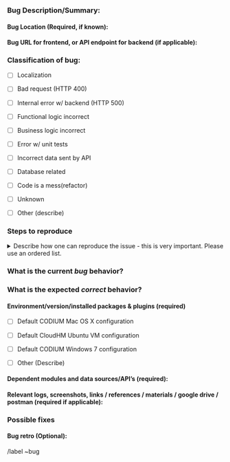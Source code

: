### Bug Description/Summary:

<!-- Summarize the bug encountered concisely. -->

#### Bug Location (Required, if known):

<!--  add tag(frontend/backend etc, or more detailed explanation, link to relevant code if needed/possible -->

#### Bug URL for frontend, or API endpoint for backend (if applicable):

<!--  frontend URL or backend endpoint path -->

### Classification of bug:

<!--  Possible bug classifications -->

- [ ] Localization
- [ ] Bad request (HTTP 400)
- [ ] Internal error w/ backend (HTTP 500)
- [ ] Functional logic incorrect
- [ ] Business logic incorrect
- [ ] Error w/ unit tests
- [ ] Incorrect data sent by API
- [ ] Database related
- [ ] Code is a mess(refactor)
- [ ] Unknown
- [ ] Other (describe)



### Steps to reproduce

<details>
<summary> Describe how one can reproduce the issue - this is very important. Please use an ordered list.</summary>
<pre>

Example:

1. login as a type of user
2. click on menu "Memo Approval"
3. website does not show user information on the right pane.

</pre>
</details>


### What is the current *bug* behavior?

<!-- Describe what actually happens. -->

### What is the expected *correct* behavior?

<!-- Describe what you should see instead. -->

#### Environment/version/installed packages & plugins (required)

<!-- 	Ex. Chrome version 78 on Windows, Safari on iOS 12, ... -->

- [ ] Default CODIUM Mac OS X configuration
- [ ] Default CloudHM Ubuntu VM configuration
- [ ] Default CODIUM Windows 7 configuration
- [ ] Other (Describe)


#### Dependent modules and data sources/API’s (required):

<!--  	What modules and API’s or data sources does this bug involve (best effort) -->

#### Relevant logs, screenshots, links / references / materials / google drive / postman (required if applicable):


<!-- Paste any relevant logs or external links - please use code blocks (```) to format console output, logs, and code
 as it's tough to read otherwise. -->

[link example]: https://www.reddit.com

### Possible fixes 

<!-- What did you try to fix the bug? -->
<!-- If you can, link to the line of code that might be responsible for the problem. -->

#### Bug retro (Optional):

<!-- After fixing this bug did you learn of other similar bugs in the program, or something totally unrelated which deserves attention? -->


/label ~bug

